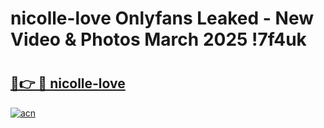 # nicolle-love Onlyfans Leaked - New Video & Photos March 2025 !7f4uk

# <h2><a href="https://05lz71.iuczelnia.edu.pl?title=nicolle-love&ref=7f4uk">🔗👉 🔴 nicolle-love</a></h2>

[![acn](https://github.com/user-attachments/assets/0f9c940e-d8b0-45ae-aac7-cd30a18b3e1c)](https://05lz71.iuczelnia.edu.pl?title=nicolle-love&ref=7f4uk)

